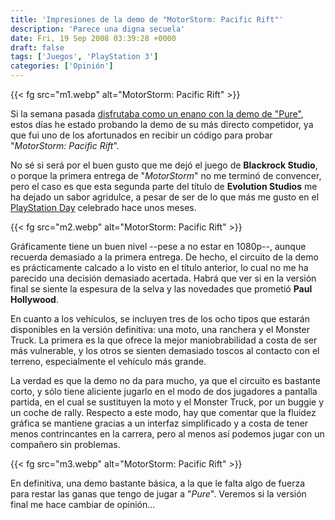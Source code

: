 ```yaml
---
title: 'Impresiones de la demo de "MotorStorm: Pacific Rift"'
description: 'Parece una digna secuela'
date: Fri, 19 Sep 2008 03:39:28 +0000
draft: false
tags: ['Juegos', 'PlayStation 3']
categories: ['Opinión']
---
```


{{< fg src="m1.webp" alt="MotorStorm: Pacific Rift" >}}

Si la semana pasada [disfrutaba como un enano con la demo de "Pure"](/impresiones-de-la-demo-de-pure/), estos días he estado probando la demo de su más directo competidor, ya que fui uno de los afortunados en recibir un código para probar "_MotorStorm: Pacific Rift_".

No sé si será por el buen gusto que me dejó el juego de **Blackrock Studio**, o porque la primera entrega de "_MotorStorm_" no me terminó de convencer, pero el caso es que esta segunda parte del título de **Evolution Studios** me ha dejado un sabor agridulce, a pesar de ser de lo que más me gusto en el [PlayStation Day](/playstation-day-las-conferencias/) celebrado hace unos meses.

{{< fg src="m2.webp" alt="MotorStorm: Pacific Rift" >}}

Gráficamente tiene un buen nivel --pese a no estar en 1080p--, aunque recuerda demasiado a la primera entrega. De hecho, el circuito de la demo es prácticamente calcado a lo visto en el título anterior, lo cual no me ha parecido una decisión demasiado acertada. Habrá que ver si en la versión final se siente la espesura de la selva y las novedades que prometió **Paul Hollywood**.

En cuanto a los vehículos, se incluyen tres de los ocho tipos que estarán disponibles en la versión definitiva: una moto, una ranchera y el Monster Truck. La primera es la que ofrece la mejor maniobrabilidad a costa de ser más vulnerable, y los otros se sienten demasiado toscos al contacto con el terreno, especialmente el vehículo más grande.

La verdad es que la demo no da para mucho, ya que el circuito es bastante corto, y sólo tiene aliciente jugarlo en el modo de dos jugadores a pantalla partida, en el cual se sustituyen la moto y el Monster Truck, por un buggie y un coche de rally. Respecto a este modo, hay que comentar que la fluidez gráfica se mantiene gracias a un interfaz simplificado y a costa de tener menos contrincantes en la carrera, pero al menos así podemos jugar con un compañero sin problemas.

{{< fg src="m3.webp" alt="MotorStorm: Pacific Rift" >}}

En definitiva, una demo bastante básica, a la que le falta algo de fuerza para restar las ganas que tengo de jugar a "_Pure_". Veremos si la versión final me hace cambiar de opinión...